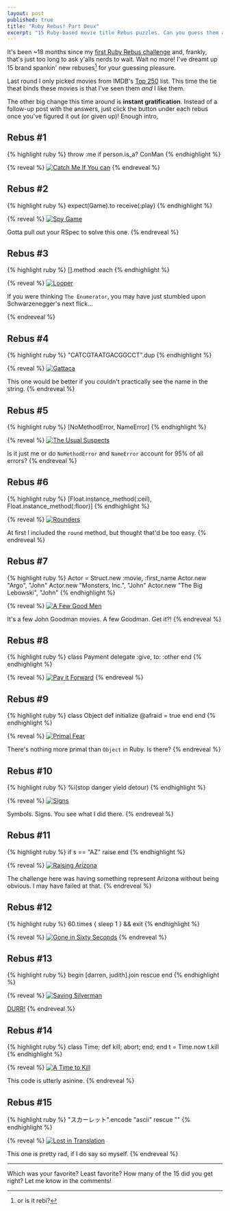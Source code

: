 ```yaml
---
layout: post
published: true
title: "Ruby Rebus! Part Deux"
excerpt: "15 Ruby-based movie title Rebus puzzles. Can you guess them all?!"
---
```


It's been ~18 months since my [first Ruby Rebus challenge][ruby-rebus] and, frankly, that's just too long to ask y'alls nerds to wait. Wait no more! I've dreamt up 15 brand spankin' new rebuses[^1] for your guessing pleasure.

Last round I only picked movies from IMDB's [Top 250][imdb-top-250] list. This time the tie theat binds these movies is that I've seen them *and* I like them.

The other big change this time around is **instant gratification**. Instead of a follow-up post with the answers, just click the button under each rebus once you've figured it out (or given up)! Enough intro,

## Rebus #1

{% highlight ruby %}
throw :me if person.is_a? ConMan
{% endhighlight %}

{% reveal %}
[![Catch Me If You can](http://jerodsanto.net/drop/cmiyc.jpg)](http://www.imdb.com/title/tt0264464/)
{% endreveal %}

## Rebus #2

{% highlight ruby %}
expect(Game).to receive(:play)
{% endhighlight %}

{% reveal %}
[![Spy Game](http://jerodsanto.net/drop/spy-game.jpg)](http://www.imdb.com/title/tt0266987/)

Gotta pull out your RSpec to solve this one.
{% endreveal %}

## Rebus #3

{% highlight ruby %}
[].method :each
{% endhighlight %}

{% reveal %}
[![Looper](http://jerodsanto.net/drop/looper.jpg)](http://www.imdb.com/title/tt1276104/)

If you were thinking `The Enumerator`, you may have just stumbled upon Schwarzenegger's next flick...

{% endreveal %}

## Rebus #4

{% highlight ruby %}
"CATCGTAATGACGGCCT".dup
{% endhighlight %}

{% reveal %}
[![Gattaca](http://jerodsanto.net/drop/gattaca.jpg)](http://www.imdb.com/title/tt0119177/)

This one would be better if you couldn't practically see the name in the string.
{% endreveal %}

## Rebus #5

{% highlight ruby %}
[NoMethodError, NameError]
{% endhighlight %}

{% reveal %}
[![The Usual Suspects](http://jerodsanto.net/drop/usual-suspects.jpg)](http://www.imdb.com/title/tt0114814/)

Is it just me or do `NoMethodError` and `NameError` account for 95% of all errors?
{% endreveal %}

## Rebus #6

{% highlight ruby %}
[Float.instance_method(:ceil), Float.instance_method(:floor)]
{% endhighlight %}

{% reveal %}
[![Rounders](http://jerodsanto.net/drop/rounders.jpg)](http://www.imdb.com/title/tt0128442/)

At first I included the `round` method, but thought that'd be too easy.
{% endreveal %}

## Rebus #7

{% highlight ruby %}
Actor = Struct.new :movie, :first_name
Actor.new "Argo", "John"
Actor.new "Monsters, Inc.", "John"
Actor.new "The Big Lebowski", "John"
{% endhighlight %}

{% reveal %}
[![A Few Good Men](http://jerodsanto.net/drop/fgm.jpg)](http://www.imdb.com/title/tt0104257/)

It's a few John Goodman movies. A few Goodman. Get it?!
{% endreveal %}

## Rebus #8

{% highlight ruby %}
class Payment
  delegate :give, to: :other
end
{% endhighlight %}

{% reveal %}
[![Pay it Forward](http://jerodsanto.net/drop/pif.jpg)](http://www.imdb.com/title/tt0223897/)
{% endreveal %}

## Rebus #9

{% highlight ruby %}
class Object
  def initialize
    @afraid = true
  end
end
{% endhighlight %}

{% reveal %}
[![Primal Fear](http://jerodsanto.net/drop/primal-fear.jpg)](http://www.imdb.com/title/tt0117381/)

There's nothing more primal than `Object` in Ruby. Is there?
{% endreveal %}

## Rebus #10

{% highlight ruby %}
%i(stop danger yield detour)
{% endhighlight %}

{% reveal %}
[![Signs](http://jerodsanto.net/drop/signs.jpg)](http://www.imdb.com/title/tt0286106/)

Symbols. Signs. You see what I did there.
{% endreveal %}

## Rebus #11

{% highlight ruby %}
if s == "AZ"
  raise
end
{% endhighlight %}

{% reveal %}
[![Raising Arizona](http://jerodsanto.net/drop/raising-arizona.jpg)](http://www.imdb.com/title/tt0093822/)

The challenge here was having something represent Arizona without being obvious. I may have failed at that.
{% endreveal %}

## Rebus #12

{% highlight ruby %}
60.times { sleep 1 } && exit
{% endhighlight %}

{% reveal %}
[![Gone in Sixty Seconds](http://jerodsanto.net/drop/gone-in-60.jpg)](http://www.imdb.com/title/tt0187078/)
{% endreveal %}

## Rebus #13

{% highlight ruby %}
begin
  [darren, judith].join
rescue
end
{% endhighlight %}

{% reveal %}
[![Saving Silverman](http://jerodsanto.net/drop/silverman.jpg)](http://www.imdb.com/title/tt0239948/)

[DURR!](https://www.youtube.com/watch?v=UNEfICd4dMY)
{% endreveal %}

## Rebus #14

{% highlight ruby %}
class Time; def kill; abort; end; end
t = Time.now
t.kill
{% endhighlight %}

{% reveal %}
[![A Time to Kill](http://jerodsanto.net/drop/time-to-kill.jpg)](http://www.imdb.com/title/tt0117913/)

This code is utterly asinine.
{% endreveal %}

## Rebus #15

{% highlight ruby %}
"スカーレット".encode "ascii" rescue ""
{% endhighlight %}

{% reveal %}
[![Lost in Translation](http://jerodsanto.net/drop/lit.jpg)](http://www.imdb.com/title/tt0335266/)

This one is pretty rad, if I do say so myself.
{% endreveal %}

---

Which was your favorite? Least favorite? How many of the 15 did you get right? Let me know in the comments!

[^1]: or is it rebi?

[ruby-rebus]:/2012/10/ruby-rebus
[imdb-top-250]:http://www.imdb.com/chart/top
